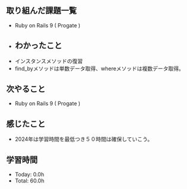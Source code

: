 ## 取り組んだ課題一覧
- Ruby on Rails 9 ( Progate )
- ## わかったこと
- インスタンスメソッドの復習
- find_byメソッドは単数データ取得、whereメソッドは複数データ取得。
## 次やること
- Ruby on Rails 9 ( Progate )
## 感じたこと
- 2024年は学習時間を最低つき５０時間は確保していこう。
## 学習時間
- Today: 0.0h
- Total: 60.0h

